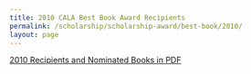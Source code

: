 ```yaml
---
title: 2010 CALA Best Book Award Recipients
permalink: /scholarship/scholarship-award/best-book/2010/
layout: page
---
```

[2010 Recipients and Nominated Books in PDF](https://drive.google.com/file/d/1s9d5VEdItQHSDurYyRqwkFoDfRk-t6XS/view?usp=sharing)